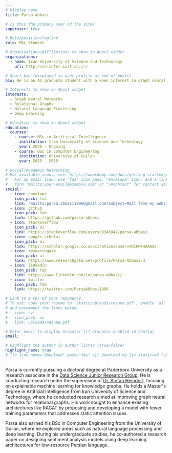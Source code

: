 ```yaml
---
# Display name
title: Parsa Abbasi

# Is this the primary user of the site?
superuser: true

# Role/position/tagline
role: MSc Student

# Organizations/Affiliations to show in About widget
organizations:
  - name: Iran University of Science and Technology
    url: http://ce-inter.iust.ac.ir/

# Short bio (displayed in user profile at end of posts)
bio: He is an AI graduate student with a keen interest in graph neural networks, relational graphs, natural language processing, and deep learning.

# Interests to show in About widget
interests:
  - Graph Neural Networks
  - Relational Graphs
  - Natural Language Processing
  - Deep Learning

# Education to show in About widget
education:
  courses:
    - course: MSc in Artificial Intelligence
      institution: Iran University of Science and Technology
      year: 2020 - Ongoing
    - course: BSc in Computer Engineering
      institution: University of Guilan
      year: 2015 - 2019

# Social/Academic Networking
# For available icons, see: https://wowchemy.com/docs/getting-started/page-builder/#icons
#   For an email link, use "fas" icon pack, "envelope" icon, and a link in the
#   form "mailto:your-email@example.com" or "/#contact" for contact widget.
social:
  - icon: envelope
    icon_pack: fas
    link: 'mailto:parsa.abbasi1996@gmail.com?subject=Mail from my website'
  - icon: github
    icon_pack: fab
    link: https://github.com/parsa-abbasi
  - icon: stackoverflow
    icon_pack: ai
    link: https://stackoverflow.com/users/9346942/parsa-abbasi
  - icon: google-scholar
    icon_pack: ai
    link: https://scholar.google.co.uk/citations?user=tKCPWs4AAAAJ
  - icon: researchgate
    icon_pack: ai
    link: https://www.researchgate.net/profile/Parsa-Abbasi-3
  - icon: linkedin
    icon_pack: fab
    link: https://www.linkedin.com/in/parsa-abbasi/
  - icon: twitter
    icon_pack: fab
    link: https://twitter.com/ParsaAbbasi1996

# Link to a PDF of your resume/CV.
# To use: copy your resume to `static/uploads/resume.pdf`, enable `ai` icons in `params.toml`,
# and uncomment the lines below.
# - icon: cv
#   icon_pack: ai
#   link: uploads/resume.pdf

# Enter email to display Gravatar (if Gravatar enabled in Config)
email: ''

# Highlight the author in author lists? (true/false)
highlight_name: true
# {{< icon name="download" pack="fas" >}} Download my {{< staticref "uploads/demo_resume.pdf" "newtab" >}}resumé{{< /staticref >}}.
---
```


Parsa is currently pursuing a doctoral degree at Paderborn University as a research associate in the [Data Science Junior Research Group](https://en.cs.uni-paderborn.de/ds-jrg).  He is conducting research under the supervision of [Dr. Stefan Heindorf](https://www.uni-paderborn.de/person/11871), focusing on explainable machine learning for knowledge graphs. He holds a Master's degree in Artificial Intelligence from Iran University of Science and Technology, where he conducted research aimed at improving graph neural networks for relational graphs. His work sought to enhance existing architectures like RAGAT by proposing and developing a model with fewer training parameters that addresses static attention issues.

Parsa also earned his BSc in Computer Engineering from the University of Guilan, where he explored areas such as natural language processing and deep learning. During his undergraduate studies, he co-authored a research paper on designing sentiment analysis models using deep learning architectures for low-resource Persian language.